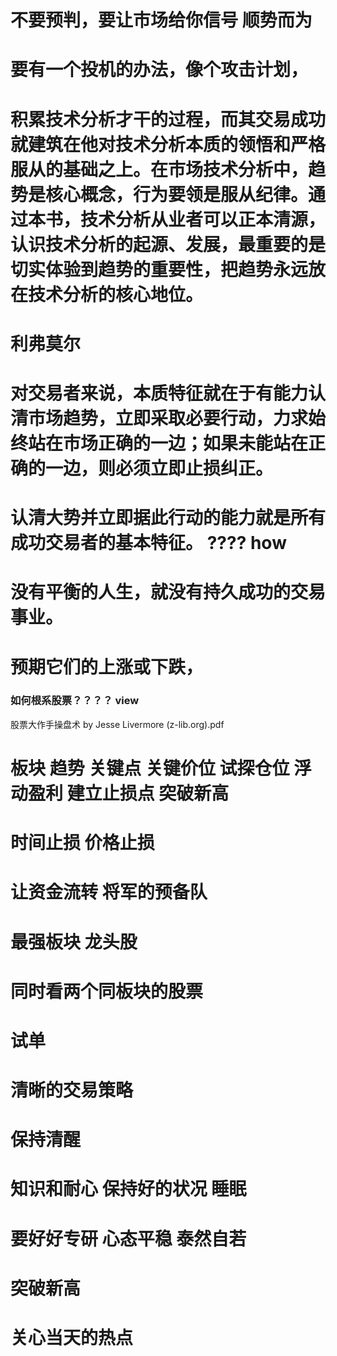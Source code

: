 # 不要预判，要让市场给你信号 顺势而为

# 要有一个投机的办法，像个攻击计划，

# 积累技术分析才干的过程，而其交易成功就建筑在他对技术分析本质的领悟和严格服从的基础之上。在市场技术分析中，趋势是核心概念，行为要领是服从纪律。通过本书，技术分析从业者可以正本清源，认识技术分析的起源、发展，最重要的是切实体验到趋势的重要性，把趋势永远放在技术分析的核心地位。

# 利弗莫尔

# 对交易者来说，本质特征就在于有能力认清市场趋势，立即采取必要行动，力求始终站在市场正确的一边；如果未能站在正确的一边，则必须立即止损纠正。

# 认清大势并立即据此行动的能力就是所有成功交易者的基本特征。 ???? how

# 没有平衡的人生，就没有持久成功的交易事业。

# 预期它们的上涨或下跌，
### 如何根系股票？？？？ view

股票大作手操盘术 by Jesse Livermore (z-lib.org).pdf

# 板块 趋势 关键点 关键价位 试探仓位 浮动盈利 建立止损点 突破新高 

# 时间止损 价格止损

# 让资金流转 将军的预备队

# 最强板块 龙头股
# 同时看两个同板块的股票

# 试单
# 清晰的交易策略
# 保持清醒
# 知识和耐心 保持好的状况 睡眠

# 要好好专研 心态平稳 泰然自若
# 突破新高

# 关心当天的热点




